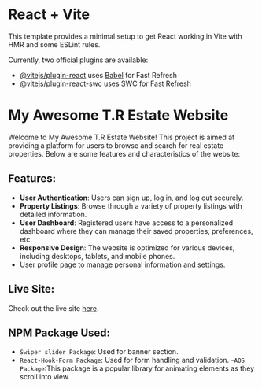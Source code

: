 # React + Vite

This template provides a minimal setup to get React working in Vite with HMR and some ESLint rules.

Currently, two official plugins are available:

- [@vitejs/plugin-react](https://github.com/vitejs/vite-plugin-react/blob/main/packages/plugin-react/README.md) uses [Babel](https://babeljs.io/) for Fast Refresh
- [@vitejs/plugin-react-swc](https://github.com/vitejs/vite-plugin-react-swc) uses [SWC](https://swc.rs/) for Fast Refresh



[GitHub Link]: https://github.com/programming-hero-web-course-4/b9a9-real-estate-TUTULROY

[Live Link]: https://react-real-estate-auth.web.app/

# My Awesome T.R Estate Website

Welcome to My Awesome T.R Estate Website! This project is aimed at providing a platform for users to browse and search for real estate properties. Below are some features and characteristics of the website:

## Features:

- **User Authentication**: Users can sign up, log in, and log out securely.
- **Property Listings**: Browse through a variety of property listings with detailed information.
- **User Dashboard**: Registered users have access to a personalized dashboard where they can manage their saved properties, preferences, etc.
- **Responsive Design**: The website is optimized for various devices, including desktops, tablets, and mobile phones.
- User profile page to manage personal information and settings.

## Live Site:

Check out the live site [here](#).

## NPM Package Used:

- `Swiper slider Package`: Used for banner section.
- `React-Hook-Form Package`: Used for form handling and validation.
-`AOS Package`:This package is a popular library for animating elements as they scroll into view.
